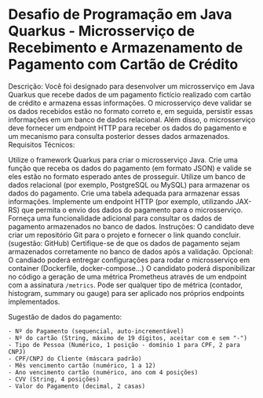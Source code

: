 # Desafio de Programação em Java Quarkus - Microsserviço de Recebimento e Armazenamento de Pagamento com Cartão de Crédito
 
Descrição: Você foi designado para desenvolver um microsserviço em Java Quarkus que recebe dados de um pagamento fictício realizado com cartão de crédito e armazena essas informações. O microsserviço deve validar se os dados recebidos estão no formato correto e, em seguida, persistir essas informações em um banco de dados relacional. Além disso, o microsserviço deve fornecer um endpoint HTTP para receber os dados do pagamento e um mecanismo para consulta posterior desses dados armazenados.
Requisitos Técnicos:
 
Utilize o framework Quarkus para criar o microsserviço Java.
Crie uma função que receba os dados do pagamento (em formato JSON) e valide se eles estão no formato esperado antes de prosseguir.
Utilize um banco de dados relacional (por exemplo, PostgreSQL ou MySQL) para armazenar os dados do pagamento. Crie uma tabela adequada para armazenar essas informações.
Implemente um endpoint HTTP (por exemplo, utilizando JAX-RS) que permita o envio dos dados do pagamento para o microsserviço.
Forneça uma funcionalidade adicional para consultar os dados de pagamento armazenados no banco de dados.
Instruções:
O candidato deve criar um repositório Git para o projeto e fornecer o link quando concluir. (sugestão: GitHub)
Certifique-se de que os dados de pagamento sejam armazenados corretamente no banco de dados após a validação.
Opcional:
O candiado poderá entregar configurações para rodar o microsserviço em container (Dockerfile, docker-compose...)
O candidato poderá disponibilizar no código a geração de uma métrica Prometheus através de um endpoint com a assinatura `/metrics`. Pode ser qualquer tipo de métrica (contador, histogram, summary ou gauge)  para ser aplicado nos próprios endpoints implementados.

Sugestão de dados do pagamento:
    
    - Nº do Pagamento (sequencial, auto-incrementável)
    - Nº do cartão (String, máximo de 19 dígitos, aceitar com e sem "-")
    - Tipo de Pessoa (Numérico, 1 posição - domínio 1 para CPF, 2 para CNPJ)
    - CPF/CNPJ do Cliente (máscara padrão)
    - Mês vencimento cartão (numérico, 1 a 12)
    - Ano vencimento cartão (numérico, ano com 4 posições)
    - CVV (String, 4 posições)
    - Valor do Pagamento (decimal, 2 casas)
